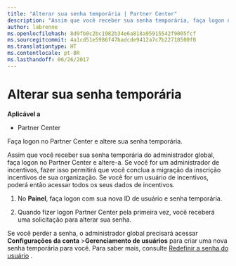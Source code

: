 ```yaml
---
title: "Alterar sua senha temporária | Partner Center"
description: "Assim que você receber sua senha temporária, faça logon no Partner Center e altere-a."
author: labrenne
ms.openlocfilehash: 8d9fb0c2bc1982b34e6a818a95915542f9005fcf
ms.sourcegitcommit: 4a1cd51e5986f47badcde9412a7c7b22718500f0
ms.translationtype: HT
ms.contentlocale: pt-BR
ms.lasthandoff: 06/26/2017
---
```

# <a name="change-your-temporary-password"></a>Alterar sua senha temporária

**Aplicável a**

-  Partner Center

Faça logon no Partner Center e altere sua senha temporária.

Assim que você receber sua senha temporária do administrador global, faça logon no Partner Center e altere-a. Se você for um administrador de incentivos, fazer isso permitirá que você conclua a migração da inscrição incentivos de sua organização. Se você for um usuário de incentivos, poderá então acessar todos os seus dados de incentivos.

1.  No **Painel**, faça logon com sua nova ID de usuário e senha temporária.

2.  Quando fizer logon Partner Center pela primeira vez, você receberá uma solicitação para alterar sua senha.

Se você perder a senha, o administrador global precisará acessar **Configurações da conta** >**Gerenciamento de usuários** para criar uma nova senha temporária para você.
Para saber mais, consulte [Redefinir a senha do usuário](reset-a-user-password.md) .


 

 



